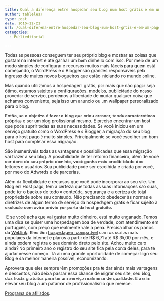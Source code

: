 ```yaml
---
title: Qual a diferença entre hospedar seu blog num host grátis e em um pago?
author: tableless
type: post
date: 2016-12-21
url: /qual-diferena-entre-hospedar-seu-blog-num-host-grtis-e-em-um-pago/
categories:
  - Publieditorial

---
```

Todas as pessoas conseguem ter seu pr&oacute;prio blog e mostrar as coisas que gostam na internet e at&eacute; ganhar um bom dinheiro com isso. Por meio de um modo simples de configurar e recursos muitos mais f&aacute;ceis para quem est&aacute; come&ccedil;ando, o WordPress e o Blogger s&atilde;o grandes respons&aacute;veis pelo ingresso de muitos novos blogueiros que est&atilde;o iniciando no mundo online.

Mas quando utilizamos a hospedagem gr&aacute;tis, por mais que n&atilde;o pagar seja &oacute;timo, estamos sujeitos a configura&ccedil;&otilde;es, modelos, publicidade do nosso provedor de servi&ccedil;o, perdemos a liberdade de mudar qualquer coisa que achamos conveniente, seja isso um anuncio ou um wallpaper personalizado para o blog.

Ent&atilde;o, se o objetivo &eacute; fazer o blog que criou crescer, tendo caracter&iacute;sticas pr&oacute;prias e ser um blog profissional mesmo. &Eacute; preciso encontrar um host que pode suprir todas as suas necessidades. Se voc&ecirc; iniciou em um servi&ccedil;o gratuito como o WordPress e o Blogger, a migra&ccedil;&atilde;o do seu blog para o host pago &eacute; muito simples. Principalmente se voc&ecirc; escolher um bom host para completar essa migra&ccedil;&atilde;o.

S&atilde;o inumer&aacute;veis todas as vantagens e possibilidades que essa migra&ccedil;&atilde;o vai trazer a seu blog. A possibilidade de ter retorno financeiro, al&eacute;m de voc&ecirc; ser dono do seu pr&oacute;prio dom&iacute;nio, voc&ecirc; ganha mais credibilidade dos leitores e usu&aacute;rios. Sua publicidade pode ser escolhida e criada por voc&ecirc;, por meio do Adwords e de parcerias.

Al&eacute;m da flexibilidade e recursos que voc&ecirc; pode incorporar ao seu site. Um Blog em Host pago, tem a certeza que todas as suas informa&ccedil;&otilde;es s&atilde;o suas, pode ter o backup de todo o conte&uacute;do, seguran&ccedil;a e a certeza de total propriedade sobre seu conteudo. N&atilde;o precisando obedecer &agrave;s normas e diretrizes de algum termo de servi&ccedil;o da hospedagem gr&aacute;tis e ficar sujeito &agrave; exclus&atilde;o sem aviso pr&eacute;vio por parte do host gratuito.

&nbsp;E se voc&ecirc; acha que vai gastar muito dinheiro, est&aacute; muito enganado. Temos uma dica se quiser uma hospedagem boa de verdade, com atendimento em portugu&ecirc;s, com pre&ccedil;o que realmente vale a pena. Precisa olhar os planos da [Weblink][1]. Eles t&ecirc;m [hospedagem compat&iacute;vel][2] com os scrips mais populares da internet e planos a partir de R$ 6,71 at&eacute; R$ 35,00 por m&ecirc;s, e ainda podem registra o seu dom&iacute;nio direto pelo site. Achou muito caro ainda? No primeiro ano o registro do seu site fica pela conta deles, para te ajudar nesse come&ccedil;o. T&aacute; ai uma grande oportunidade de come&ccedil;ar logo seu Blog e da melhor maneira poss&iacute;vel, economizando.

Aproveita que eles sempre t&ecirc;m promo&ccedil;&otilde;es pra te dar ainda mais vantagens e descontos, n&atilde;o deixa passar essa chance de migrar seu site, seu blog, dos hosts gratuitos para ter um servi&ccedil;o realmente de qualidade. E assim elevar seu blog a um patamar de profissionalismo que merece.

[Programa de afiliados][3].

 [1]: https://weblink.com.br/
 [2]: https://www.weblink.com.br/hospedagem
 [3]: https://afiliados.weblink.com.br/